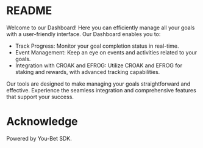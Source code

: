 # README
Welcome to our Dashboard! Here you can efficiently manage all your goals with a user-friendly interface. Our Dashboard enables you to:

- Track Progress: Monitor your goal completion status in real-time.
- Event Management: Keep an eye on events and activities related to your goals.
- Integration with CROAK and EFROG: Utilize CROAK and EFROG for staking and rewards, with advanced tracking capabilities.

Our tools are designed to make managing your goals straightforward and effective. Experience the seamless integration and comprehensive features that support your success.

# Acknowledge
Powered by You-Bet SDK.
